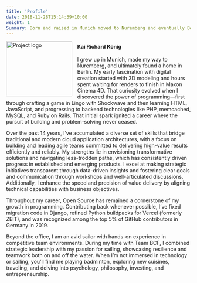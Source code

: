 ```yaml
---
title: 'Profile'
date: 2018-11-28T15:14:39+10:00
weight: 1
Summary: Born and raised in Munich moved to Nuremberg and eventually Berlin. Before creating my first game with Shockwave in Lingo my interest was in 3D modelling and waiting for a render to finish in Maxon Cinema 4D. But with the experience of how powerful programming can be I started learning HTML then Javascript and moving to the backend side of things and onto PHP, memcached, MySQL and Ruby on Rails. And from there it never stopped.
---
```


<img src="/images/head3.jpg" alt="Project logo" height="150" width="180" style="float:left; padding: 0em 1em 0 0"></a>

#### Kai Richard König
I grew up in Munich, made my way to Nuremberg, and ultimately found a home in Berlin. My early fascination with digital creation started with 3D modeling and hours spent waiting for renders to finish in Maxon Cinema 4D. That curiosity evolved when I discovered the power of programming—first through crafting a game in Lingo with Shockwave and then learning HTML, JavaScript, and progressing to backend technologies like PHP, memcached, MySQL, and Ruby on Rails. That initial spark ignited a career where the pursuit of building and problem-solving never ceased.

Over the past 14 years, I’ve accumulated a diverse set of skills that bridge traditional and modern cloud application architectures, with a focus on building and leading agile teams committed to delivering high-value results efficiently and reliably. My strengths lie in envisioning transformative solutions and navigating less-trodden paths, which has consistently driven progress in established and emerging products. I excel at making strategic initiatives transparent through data-driven insights and fostering clear goals and communication through workshops and well-articulated discussions. Additionally, I enhance the speed and precision of value delivery by aligning technical capabilities with business objectives.

Throughout my career, Open Source has remained a cornerstone of my growth in programming. Contributing back whenever possible, I’ve fixed migration code in Django, refined Python buildpacks for Vercel (formerly ZEIT), and was recognized among the top 5% of GitHub contributors in Germany in 2019.

Beyond the office, I am an avid sailor with hands-on experience in competitive team environments. During my time with Team BCF, I combined strategic leadership with my passion for sailing, showcasing resilience and teamwork both on and off the water. When I’m not immersed in technology or sailing, you’ll find me playing badminton, exploring new cuisines, traveling, and delving into psychology, philosophy, investing, and entrepreneurship.